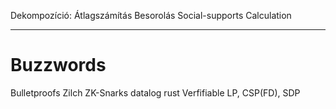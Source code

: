 Dekompozíció: 
Átlagszámítás
Besorolás
Social-supports
Calculation

---
# Buzzwords 

Bulletproofs 
Zilch
ZK-Snarks
datalog
rust
Verfifiable LP, CSP(FD), SDP
